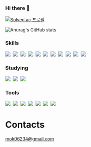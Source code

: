 ### Hi there 👋

[![Solved.ac
프로필](http://mazassumnida.wtf/api/v2/generate_badge?boj=mok06234)](https://solved.ac/mok06234)

![Anurag's GitHub stats](https://github-readme-stats.vercel.app/api?username=Jihookm&show_icons=true&theme=dark)

### Skills
<img src="https://img.shields.io/badge/Python-3766AB?style=flat-square&logo=Python&logoColor=white"/></a>&nbsp;
<img src="https://img.shields.io/badge/C-A8B9CC?style=flat-square&logo=C&logoColor=black"/></a>&nbsp;
<img src="https://img.shields.io/badge/C++-00599C?style=flat-square&logo=C%2B%2B&logoColor=white"/></a>&nbsp;
<img src="https://img.shields.io/badge/Linux-FCC624?style=flat-square&logo=Linux&logoColor=black"/></a>&nbsp;
<img src="https://img.shields.io/badge/MySQL-4479A1?style=flat-square&logo=MySQL&logoColor=white"/></a>&nbsp;
<img src="https://img.shields.io/badge/OpenGL-5586A4?style=flat-square&logo=OpenGL&logoColor=white"/></a>&nbsp;
<img src="https://img.shields.io/badge/HTML5-E34F26?style=flat-square&logo=HTML5&logoColor=white"/></a>&nbsp;
<img src="https://img.shields.io/badge/CSS3-1572B6?style=flat-square&logo=CSS3&logoColor=white"/></a>&nbsp;
<img src="https://img.shields.io/badge/React-61DAFB?style=flat-square&logo=React&logoColor=black"/></a>&nbsp;
<img src="https://img.shields.io/badge/Javascript-F7DF1E?style=flat-square&logo=Javascript&logoColor=black"/></a>&nbsp;
<img src="https://img.shields.io/badge/AWS-232F3E?style=flat-square&logo=Amazon AWS&logoColor=white"/></a>&nbsp;

### Studying
<img src="https://img.shields.io/badge/Django-092E20?style=flat-square&logo=Django&logoColor=white"/></a>&nbsp;
<img src="https://img.shields.io/badge/Vue.js-4FC08D?style=flat-square&logo=Vue.js&logoColor=white"/></a>&nbsp;
<img src="https://img.shields.io/badge/node.js-339933?style=flat-square&logo=node.js&logoColor=white"/></a>&nbsp;

### Tools
<img src="https://img.shields.io/badge/Slack-E34F26?style=flat-square&logo=HTML5&logoColor=white" /></a>&nbsp;
<img src="https://img.shields.io/badge/Git-F05032?style=flat-square&logo=Git&logoColor=white" /></a>&nbsp;
<img src="https://img.shields.io/badge/GitHub-181717?style=flat-square&logo=GitHub&logoColor=white" /></a>&nbsp;
<img src="https://img.shields.io/badge/GitLab-FC6D26?style=flat-square&logo=GitLab&logoColor=white" /></a>&nbsp;
<img src="https://img.shields.io/badge/Notion-000000?style=flat-square&logo=Notion&logoColor=white" /></a>&nbsp;
<img src="https://img.shields.io/badge/Visual Studio Code-007ACC?style=flat-square&logo=Visual Studio Code&logoColor=white" /></a>&nbsp;
<img src="https://img.shields.io/badge/Google Colab-F9AB00?style=flat-square&logo=Google Colab&logoColor=white" /></a>&nbsp;
<br>
# Contacts
mok06234@gmail.com
<!--
**Jihookm/Jihookm** is a ✨ _special_ ✨ repository because its `README.md` (this file) appears on your GitHub profile.

Here are some ideas to get you started:

- 🔭 I’m currently working on ...
- 🌱 I’m currently learning ...
- 👯 I’m looking to collaborate on ...
- 🤔 I’m looking for help with ...
- 💬 Ask me about ...
- 📫 How to reach me: ...
- 😄 Pronouns: ...
- ⚡ Fun fact: ...
-->
